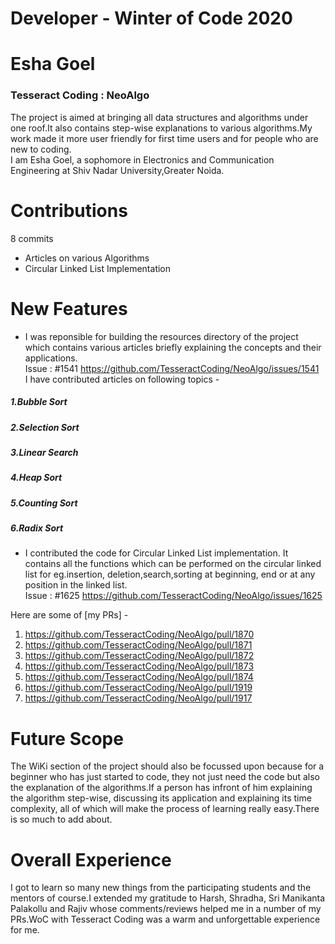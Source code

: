 # Developer - Winter of Code 2020
# Esha Goel
### Tesseract Coding : NeoAlgo
The project is aimed at bringing all data structures and algorithms under one roof.It also contains step-wise explanations to various algorithms.My work made it more user friendly for first time users and for people who are new to coding.<br>
I am Esha Goel, a sophomore in Electronics and Communication Engineering at Shiv Nadar University,Greater Noida.<br>
# Contributions
8 commits<br>
- Articles on various Algorithms<br>
- Circular Linked List Implementation<br>
  
# New Features
- I was reponsible for building the resources directory of the project which contains various articles briefly explaining the concepts and their applications.<br>
Issue : #1541 https://github.com/TesseractCoding/NeoAlgo/issues/1541 <br>
I have contributed articles on following topics -<br>
##### 1.Bubble Sort
##### 2.Selection Sort
##### 3.Linear Search
##### 4.Heap Sort
##### 5.Counting Sort
##### 6.Radix Sort

- I contributed the code for Circular Linked List implementation. It contains all the functions which can be performed on the circular linked list for eg.insertion, deletion,search,sorting at beginning, end or at any position in the linked list.<br>
Issue : #1625 https://github.com/TesseractCoding/NeoAlgo/issues/1625

Here are some of [my PRs] - 
1. https://github.com/TesseractCoding/NeoAlgo/pull/1870<br>
2. https://github.com/TesseractCoding/NeoAlgo/pull/1871<br>
3. https://github.com/TesseractCoding/NeoAlgo/pull/1872<br>
4. https://github.com/TesseractCoding/NeoAlgo/pull/1873<br>
5. https://github.com/TesseractCoding/NeoAlgo/pull/1874<br>
6. https://github.com/TesseractCoding/NeoAlgo/pull/1919<br>
7. https://github.com/TesseractCoding/NeoAlgo/pull/1917<br>

# Future Scope
The WiKi section of the project should also be focussed upon because for a beginner who has just started to code, they not just need the code but also the explanation of the algorithms.If a person has infront of him explaining the algorithm step-wise, discussing its application and explaining its time complexity, all of which will make the process of learning really easy.There is so much to add about.<br>
# Overall Experience
I got to learn so many new things from the participating students and the mentors of course.I extended my gratitude to Harsh, Shradha, Sri Manikanta Palakollu and Rajiv whose comments/reviews helped me in a number of my PRs.WoC with Tesseract Coding was a warm and unforgettable experience for me.